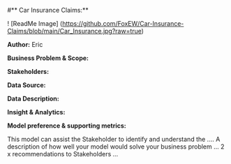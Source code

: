 #** Car Insurance Claims:**


! [ReadMe Image] (https://github.com/FoxEW/Car-Insurance-Claims/blob/main/Car_Insurance.jpg?raw=true)


**Author:** Eric

**Business Problem & Scope:**

**Stakeholders:**

**Data Source:**

**Data Description:**

**Insight & Analytics:**

**Model preference & supporting metrics:**

This model can assist the Stakeholder to identify and understand the  ....
A description of how well your model would solve your business problem ...
2 x recommendations to Stakeholders ...
